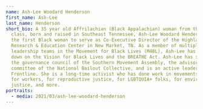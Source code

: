```yaml
---
name: Ash-Lee Woodard Henderson
first_name: Ash-Lee
last_name: Henderson
short_bio: A 35 year old Affrilachian (Black Appalachian) woman from the working
  class, born and raised in Southeast Tennessee, Ash-Lee Woodard Henderson is
  the first Black woman to serve as Co-Executive Director of the Highlander
  Research & Education Center in New Market, TN. As a member of multiple
  leadership teams in the Movement for Black Lives (M4BL), Ash-Lee has thrown
  down on the Vision for Black Lives and the BREATHE Act. Ash-Lee has served on
  the governance council of the Southern Movement Assembly, the advisory
  committee of the National Bailout Collective, and is an active leader of The
  Frontline. She is a long-time activist who has done work in movements fighting
  for workers, for reproductive justice, for LGBTQUIA+ folks, for environmental
  justice, and more.
portraits:
  - media: 2021/03/ash-lee-woodard-henderson
---
```

